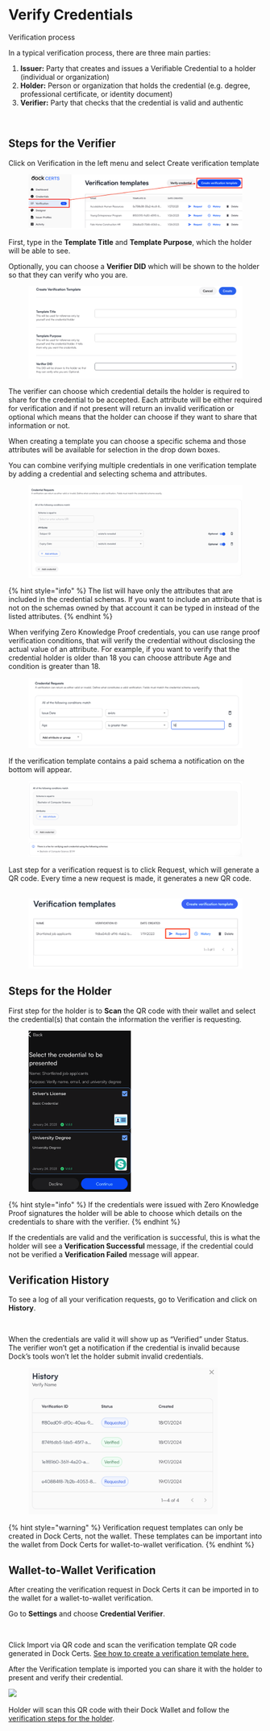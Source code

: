 # Verify Credentials

Verification process

In a typical verification process, there are three main parties:

1. **Issuer:** Party that creates and issues a Verifiable Credential to a holder (individual or organization)
2. **Holder:** Person or organization that holds the credential (e.g. degree, professional certificate, or identity document)
3. **Verifier:** Party that checks that the credential is valid and authentic

<figure><img src="https://downloads.intercomcdn.com/i/o/801931889/c9976b09a48fe6e88920e78a/631f7526f09bcf3b4b2e6209_3-certificate+fraud-issuer%2C+holder%2C+verifier.jpeg" alt=""><figcaption></figcaption></figure>

## Steps for the Verifier <a href="#h_4638f9252a" id="h_4638f9252a"></a>

Click on Verification in the left menu and select Create verification template

<figure><img src="../.gitbook/assets/63dd39a9db4a3e2a50cf9e20_1-Create a verification template .png" alt=""><figcaption></figcaption></figure>

First, type in the **Template Title** and **Template Purpose**, which the holder will be able to see.

Optionally, you can choose a **Verifier DID** which will be shown to the holder so that they can verify who you are.

<figure><img src="../.gitbook/assets/Screenshot 2024-01-19 at 15.00.55.png" alt=""><figcaption></figcaption></figure>

The verifier can choose which credential details the holder is required to share  for the credential to be accepted.  Each attribute will be either required for verification and if not present will return an invalid verification or optional which means that the holder can choose if they want to share that information or not.

When creating a template you can choose a specific schema and those attributes will be available for selection in the drop down boxes.

You can combine verifying multiple credentials in one verification template by adding a credential and selecting schema and attributes.

<figure><img src="../.gitbook/assets/Screenshot 2024-08-16 at 16.09.39.png" alt=""><figcaption></figcaption></figure>

{% hint style="info" %}
The list will have only the attributes that are included in the credential schemas. If you want to include an attribute that is not on the schemas owned by that account it can be typed in instead of the listed attributes.
{% endhint %}

When verifying Zero Knowledge Proof credentials, you can use range proof verification conditions, that will verify the credential without disclosing the actual value of an attribute. For example, if you want to verify that the credential holder is older than 18 you can choose attribute Age and condition is greater than 18.

<figure><img src="../.gitbook/assets/Screenshot 2024-01-19 at 15.11.23.png" alt=""><figcaption></figcaption></figure>

If the verification template contains a paid schema a notification on the bottom will appear.

<figure><img src="../.gitbook/assets/Screenshot 2024-08-16 at 16.16.17.png" alt=""><figcaption></figcaption></figure>

Last step for a verification request is to click Request, which will generate a QR code. Every time a new request is made, it generates a new QR code.\
​

<figure><img src="../.gitbook/assets/63dc133a7f9006477e2c9e15_4-select request.png" alt=""><figcaption></figcaption></figure>

## Steps for the Holder <a href="#h_551a4bc680" id="h_551a4bc680"></a>

First step for the holder is to **Scan** the QR code with their wallet and select the credential(s) that contain the information the verifier is requesting.

<div align="left">

<figure><img src="../.gitbook/assets/63dc147a07bea77af71f759a_1-select Verifiable Credentials.png" alt="" width="203"><figcaption></figcaption></figure>

</div>

{% hint style="info" %}
If the credentials were issued with Zero Knowledge Proof signatures the holder will be able to choose which details on the credentials to share with the verifier.
{% endhint %}

If the credentials are valid and the verification is successful, this is what the holder will see a **Verification Successful** message, if the credential could not be verified a **Verification Failed** message will appear.

## Verification History

To see a log of all your verification requests, go to Verification and click on **History**.

<figure><img src="https://downloads.intercomcdn.com/i/o/801948701/e62394c921696d957bcd9fde/63dc17caa81c505860578114_7-select+history.png" alt=""><figcaption></figcaption></figure>

When the credentials are valid it will show up as “Verified” under Status. The verifier won’t get a notification if the credential is invalid because Dock’s tools won’t let the holder submit invalid credentials.

<div align="left">

<figure><img src="../.gitbook/assets/Screenshot 2024-01-25 at 17.59.50.png" alt="" width="375"><figcaption></figcaption></figure>

</div>

{% hint style="warning" %}
Verification request templates can only be created in Dock Certs, not the wallet. These templates can be important into the wallet from Dock Certs for wallet-to-wallet verification.
{% endhint %}

## Wallet-to-Wallet Verification <a href="#h_9833d67c15" id="h_9833d67c15"></a>

After creating the verification request in Dock Certs it can be imported in to the wallet for a wallet-to-wallet verification.

Go to **Settings** and choose **Credential Verifier**.

<div align="left">

<figure><img src="https://downloads.intercomcdn.com/i/o/801963474/f0e42a69cd04be5cb000afa0/Screenshot_20230807_140939_DockApp.jpg" alt="" width="188"><figcaption></figcaption></figure>

</div>

Click Import via QR code and scan the verification template QR code generated in Dock Certs. [See how to create a verification template here.](verify-credentials.md#h\_4638f9252a)

After the Verification template is imported you can share it with the holder to present and verify their credential.

![](https://downloads.intercomcdn.com/i/o/801966471/8b2b8552b1276fc19e7bc89d/Screenshot\_20230807\_141402\_DockApp.jpg)

Holder will scan this QR code with their Dock Wallet and follow the [verification steps for the holder](verify-credentials.md#h\_551a4bc680).
